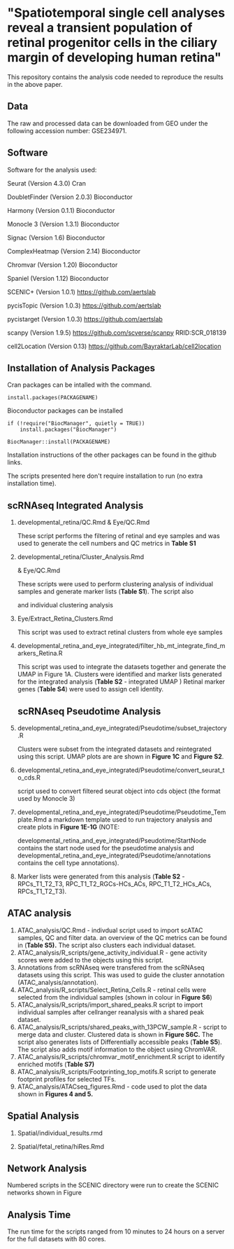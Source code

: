 # "Spatiotemporal single cell analyses reveal a transient population of retinal progenitor cells in the ciliary margin of developing human retina"

This repository contains the analysis code needed to reproduce the results in the above paper.

## Data

The raw and processed data can be downloaded from GEO under the
following accession number: GSE234971.

## Software

Software for the analysis used:

Seurat (Version 4.3.0) Cran

DoubletFinder (Version 2.0.3) Bioconductor

Harmony (Version 0.1.1) Bioconductor

Monocle 3 (Version 1.3.1) Bioconductor

Signac (Version 1.6) Bioconductor

ComplexHeatmap (Version 2.14) Bioconductor

Chromvar (Version 1.20) Bioconductor

Spaniel (Version 1.12) Bioconductor

SCENIC+ (Version 1.0.1) <https://github.com/aertslab>

pycisTopic (Version 1.0.3) <https://github.com/aertslab>

pycistarget (Version 1.0.3) <https://github.com/aertslab>

scanpy (Version 1.9.5) <https://github.com/scverse/scanpy> RRID:SCR_018139

cell2Location (Version 0.13) <https://github.com/BayraktarLab/cell2location>

## Installation of Analysis Packages

Cran packages can be intalled with the command.

```{r}
install.packages(PACKAGENAME) 
```

Bioconductor packages can be installed

```{r}
if (!require("BiocManager", quietly = TRUE))
    install.packages("BiocManager")

BiocManager::install(PACKAGENAME)
```

Installation instructions of the other packages can be found in the github links.

The scripts presented here don't require installation to run (no extra installation time).

## scRNAseq Integrated Analysis

1.  developmental_retina/QC.Rmd & Eye/QC.Rmd

    These script performs the filtering of retinal and eye samples and was used to generate the cell numbers and QC metrics in **Table S1**

2.  developmental_retina/Cluster_Analysis.Rmd

    & Eye/QC.Rmd

    These scripts were used to perform clustering analysis of individual samples and generate marker lists (**Table S1**). The script also

    and individual clustering analysis

3.  Eye/Extract_Retina_Clusters.Rmd

    This script was used to extract retinal clusters from whole eye samples

4.  developmental_retina_and_eye_integrated/filter_hb_mt_integrate_find_markers_Retina.R

    This script was used to integrate the datasets together and generate the UMAP in Figure 1A. Clusters were identified and marker lists generated for the integrated analysis (**Table S2** - integrated UMAP ) Retinal marker genes (**Table S4**) were used to assign cell identity.

    ## scRNAseq Pseudotime Analysis

5.  developmental_retina_and_eye_integrated/Pseudotime/subset_trajectory.R

    Clusters were subset from the integrated datasets and reintegrated using this script. UMAP plots are are shown in **Figure 1C** and **Figure S2**.

6.  developmental_retina_and_eye_integrated/Pseudotime/convert_seurat_to_cds.R

    script used to convert filtered seurat object into cds object (the format used by Monocle 3)

7.  developmental_retina_and_eye_integrated/Pseudotime/Pseudotime_Template.Rmd a markdown template used to run trajectory analysis and create plots in **Figure 1E-1G** (NOTE:

    developmental_retina_and_eye_integrated/Pseudotime/StartNode contains the start node used for the pseudotime analysis and developmental_retina_and_eye_integrated/Pseudotime/annotations contains the cell type annotations).

8.  Marker lists were generated from this analysis (**Table S2** - RPCs_T1_T2_T3, RPC_T1_T2_RGCs-HCs_ACs, RPC_T1_T2_HCs_ACs, RPCs_T1_T2_T3).

## ATAC analysis

1.  ATAC_analysis/QC.Rmd - indivdual script used to import scATAC samples, QC and filter data. an overview of the QC metrics can be found in (**Table S5).** The script also clusters each individual dataset.
2.  ATAC_analysis/R_scripts/gene_activity_individual.R - gene activity scores were added to the objects using this script.
3.  Annotations from scRNAseq were transfered from the scRNAseq datasets using this script. This was used to guide the cluster annotation (ATAC_analysis/annotation).
4.  ATAC_analysis/R_scripts/Select_Retina_Cells.R - retinal cells were selected from the individual samples (shown in colour in **Figure S6**)
5.  ATAC_analysis/R_scripts/import_shared_peaks.R script to import individual samples after cellranger reanalysis with a shared peak dataset.
6.  ATAC_analysis/R_scripts/shared_peaks_with_13PCW_sample.R - script to merge data and cluster. Clustered data is shown in **Figure S6C.** The script also generates lists of Differentially accessible peaks (**Table S5**). The script also adds motif information to the object using ChromVAR.
7.   ATAC_analysis/R_scripts/chromvar_motif_enrichment.R script to identify enriched motifs (**Table S7)**
8.  ATAC_analysis/R_scripts/Footprinting_top_motifs.R script to generate footprint profiles for selected TFs.
9.  ATAC_analysis/ATACseq_figures.Rmd - code used to plot the data shown in **Figures 4 and 5.**

## Spatial Analysis

1.  Spatial/individual_results.rmd

2.  Spatial/fetal_retina/hiRes.Rmd

## Network Analysis

Numbered scripts in the SCENIC directory were run to create the SCENIC networks shown in Figure

## Analysis Time

The run time for the scripts ranged from 10 minutes to 24 hours on a server for the full datasets with 80 cores.

